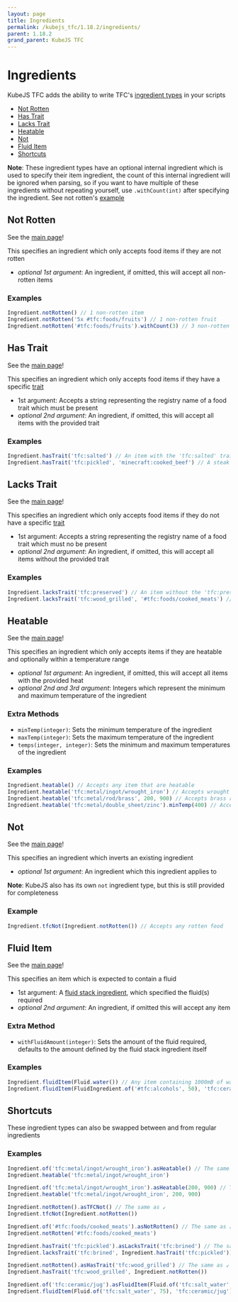 ```yaml
---
layout: page
title: Ingredients
permalink: /kubejs_tfc/1.18.2/ingredients/
parent: 1.18.2
grand_parent: KubeJS TFC
---
```


# Ingredients

KubeJS TFC adds the ability to write TFC's [ingredient types](https://terrafirmacraft.github.io/Documentation/1.18.x/data/ingredients/) in your scripts

- [Not Rotten](#not-rotten)
- [Has Trait](#has-trait)
- [Lacks Trait](#lacks-trait)
- [Heatable](#heatable)
- [Not](#not)
- [Fluid Item](#fluid-item)
- [Shortcuts](#shortcuts)

**Note**: These ingredient types have an optional internal ingredient which is used to specify their item ingredient, the count of this internal ingredient will be ignored when parsing, so if you want to have multiple of these ingredients without repeating yourself, use `.withCount(int)` after specifying the ingredient. See not rotten's [example](<#examples>)

## Not Rotten

See the [main page](https://terrafirmacraft.github.io/Documentation/1.18.x/data/ingredients/#not-rotten)!

This specifies an ingredient which only accepts food items if they are not rotten

- *optional 1st argument*: An ingredient, if omitted, this will accept all non-rotten items

### Examples

```js
Ingredient.notRotten() // 1 non-rotten item
Ingredient.notRotten('5x #tfc:foods/fruits') // 1 non-rotten fruit
Ingredient.notRotten('#tfc:foods/fruits').withCount(3) // 3 non-rotten fruits
```

## Has Trait

See the [main page](https://terrafirmacraft.github.io/Documentation/1.18.x/data/ingredients/#has-trait)!

This specifies an ingredient which only accepts food items if they have a specific [trait](https://terrafirmacraft.github.io/Documentation/1.18.x/data/common-types/#food-traits)

- 1st argument: Accepts a string representing the registry name of a food trait which must be present
- *optional 2nd argument*: An ingredient, if omitted, this will accept all items with the provided trait

### Examples

```js
Ingredient.hasTrait('tfc:salted') // An item with the 'tfc:salted' trait
Ingredient.hasTrait('tfc:pickled', 'minecraft:cooked_beef') // A steak with the 'tfc:pickled' trait
```

## Lacks Trait

See the [main page](https://terrafirmacraft.github.io/Documentation/1.18.x/data/ingredients/#lacks-trait)!

This specifies an ingredient which only accepts food items if they do not have a specific [trait](https://terrafirmacraft.github.io/Documentation/1.18.x/data/common-types/#food-traits)

- 1st argument: Accepts a string representing the registry name of a food trait which must no be present
- *optional 2nd argument*: An ingredient, if omitted, this will accept all items without the provided trait

### Examples

```js
Ingredient.lacksTrait('tfc:preserved') // An item without the 'tfc:preserved' trait
Ingredient.lacksTrait('tfc:wood_grilled', '#tfc:foods/cooked_meats') // A cooked meat without the 'tfc:wood_grilled' trait
```

## Heatable

See the [main page](https://terrafirmacraft.github.io/Documentation/1.18.x/data/ingredients/#heatable)!

This specifies an ingredient which only accepts items if they are heatable and optionally within a temperature range

- *optional 1st argument*: An ingredient, if omitted, this will accept all items with the provided heat
- *optional 2nd and 3rd argument*: Integers which represent the minimum and maximum temperature of the ingredient

### Extra Methods

- `minTemp(integer)`: Sets the minimum temperature of the ingredient
- `maxTemp(integer)`: Sets the maximum temperature of the ingredient
- `temps(integer, integer)`: Sets the minimum and maximum temperatures of the ingredient

### Examples

```js
Ingredient.heatable() // Accepts any item that are heatable
Ingredient.heatable('tfc:metal/ingot/wrought_iron') // Accepts wrought iron ingots
Ingredient.heatable('tfc:metal/rod/brass', 200, 900) // Accepts brass rods between 200 and 900 degrees Celsius
Ingredient.heatable('tfc:metal/double_sheet/zinc').minTemp(400) // Accepts zinc double sheets above 400 degrees Celsius
```

## Not

See the [main page](https://terrafirmacraft.github.io/Documentation/1.18.x/data/ingredients/#not)!

This specifies an ingredient which inverts an existing ingredient

- *optional 1st argument*: An ingredient which this ingredient applies to

**Note**: KubeJS also has its own `not` ingredient type, but this is still provided for completeness

### Example

```js
Ingredient.tfcNot(Ingredient.notRotten()) // Accepts any rotten food
```

## Fluid Item

See the [main page](https://terrafirmacraft.github.io/Documentation/1.18.x/data/ingredients/#fluid-item)!

This specifies an item which is expected to contain a fluid

- 1st argument: A [fluid stack ingredient](../wrappers/#fluid-stack-ingredient), which specified the fluid(s) required
- *optional 2nd argument*: An ingredient, if omitted this will accept any item

### Extra Method

- `withFluidAmount(integer)`: Sets the amount of the fluid required, defaults to the amount defined by the fluid stack ingredient itself

### Examples

```js
Ingredient.fluidItem(Fluid.water()) // Any item containing 1000mB of water
Ingredient.fluidItem(FluidIngredient.of('#tfc:alcohols', 50), 'tfc:ceramic/jug') // A jug containing 50mB of an alcohol
```

## Shortcuts

These ingredient types can also be swapped between and from regular ingredients

### Examples

```js
Ingredient.of('tfc:metal/ingot/wrought_iron').asHeatable() // The same as ↙
Ingredient.heatable('tfc:metal/ingot/wrought_iron')

Ingredient.of('tfc:metal/ingot/wrought_iron').asHeatable(200, 900) // The same as ↙
Ingredient.heatable('tfc:metal/ingot/wrought_iron', 200, 900)

Ingredient.notRotten().asTFCNot() // The same as ↙
Ingredient.tfcNot(Ingredient.notRotten())

Ingredient.of('#tfc:foods/cooked_meats').asNotRotten() // The same as ↙
Ingredient.notRotten('#tfc:foods/cooked_meats')

Ingredient.hasTrait('tfc:pickled').asLacksTrait('tfc:brined') // The same as ↙
Ingredient.lacksTrait('tfc:brined', Ingredient.hasTrait('tfc:pickled'))

Ingredient.notRotten().asHasTrait('tfc:wood_grilled') // The same as ↙
Ingredient.hasTrait('tfc:wood_grilled', Ingredient.notRotten())

Ingredient.of('tfc:ceramic/jug').asFluidItem(Fluid.of('tfc:salt_water', 75)) // The same as ↙
Ingredient.fluidItem(Fluid.of('tfc:salt_water', 75), 'tfc:ceramic/jug')
```
